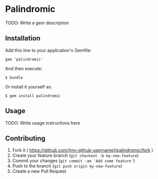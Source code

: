 # Palindromic

TODO: Write a gem description

## Installation

Add this line to your application's Gemfile:

    gem 'palindromic'

And then execute:

    $ bundle

Or install it yourself as:

    $ gem install palindromic

## Usage

TODO: Write usage instructions here

## Contributing

1. Fork it ( https://github.com/[my-github-username]/palindromic/fork )
2. Create your feature branch (`git checkout -b my-new-feature`)
3. Commit your changes (`git commit -am 'Add some feature'`)
4. Push to the branch (`git push origin my-new-feature`)
5. Create a new Pull Request
